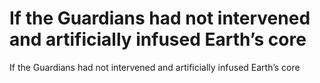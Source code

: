 # If the Guardians had not intervened and artificially infused Earth’s core

If the Guardians had not intervened and artificially infused Earth’s core
